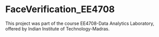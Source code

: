 # FaceVerification_EE4708
This project was part of the course EE4708-Data Analytics Laboratory, offered by Indian Institute of Technology-Madras.
